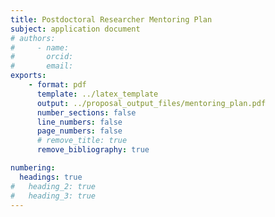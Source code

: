 ```yaml
---
title: Postdoctoral Researcher Mentoring Plan
subject: application document
# authors:
#     - name:
#       orcid:
#       email:
exports:
    - format: pdf
      template: ../latex_template
      output: ../proposal_output_files/mentoring_plan.pdf
      number_sections: false
      line_numbers: false
      page_numbers: false
      # remove_title: true
      remove_bibliography: true

numbering:
  headings: true
#   heading_2: true
#   heading_3: true
---
```


<!--
Content Instructions for Postdoctoral Mentoring Plan:
* The document must conform to solicitation-specific and PAPPG instructions
* Please refer to the Format of the proposal (PAPPG) for all margin, spacing, font type and size requirements
* File cannot exceed one page. Proposers are advised that the Postdoctoral Mentoring Plan must not be used to circumvent the 15-page Project Description limitation. Hyperlinks (URLs) must not be used in the Project Description.
* Each proposal that requests funding to support postdoctoral researchers must upload a description of the mentoring activities that will be provided for such individuals
* A Postdoctoral Mentoring Plan is not required in the following situations:
* When a postdoctoral researcher is listed in Section A of the NSF Budget, and is functioning in a Senior Personnel capacity
* When funds for a postdoctoral researcher are not included in the budget, the researcher’s contribution to the project should be included in the Facilities, Equipment and Other Resources section

File Instructions for Postdoctoral Mentoring Plan:
* Only one file can be uploaded
* Your file should not contain page numbers, as they will be added automatically by the system
* Accepted file types include: PDF
* Maximum file size permitted is 10 MB
-->
